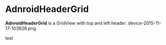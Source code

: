 # AdnroidHeaderGrid
**AdnroidHeaderGrid** is a GridView with top and left header.
device-2015-11-17-103626.png

test
